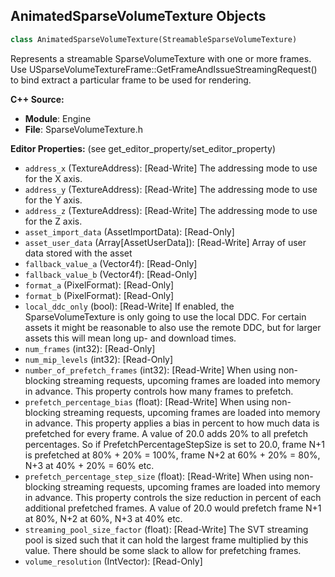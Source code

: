 ## AnimatedSparseVolumeTexture Objects

```python
class AnimatedSparseVolumeTexture(StreamableSparseVolumeTexture)
```

Represents a streamable SparseVolumeTexture with one or more frames. Use USparseVolumeTextureFrame::GetFrameAndIssueStreamingRequest() to bind extract a particular frame to be used for rendering.

**C++ Source:**

- **Module**: Engine
- **File**: SparseVolumeTexture.h

**Editor Properties:** (see get_editor_property/set_editor_property)

- ``address_x`` (TextureAddress):  [Read-Write] The addressing mode to use for the X axis.
- ``address_y`` (TextureAddress):  [Read-Write] The addressing mode to use for the Y axis.
- ``address_z`` (TextureAddress):  [Read-Write] The addressing mode to use for the Z axis.
- ``asset_import_data`` (AssetImportData):  [Read-Only]
- ``asset_user_data`` (Array[AssetUserData]):  [Read-Write] Array of user data stored with the asset
- ``fallback_value_a`` (Vector4f):  [Read-Only]
- ``fallback_value_b`` (Vector4f):  [Read-Only]
- ``format_a`` (PixelFormat):  [Read-Only]
- ``format_b`` (PixelFormat):  [Read-Only]
- ``local_ddc_only`` (bool):  [Read-Write] If enabled, the SparseVolumeTexture is only going to use the local DDC. For certain assets it might be reasonable to also use the remote DDC, but for larger assets this will mean long up- and download times.
- ``num_frames`` (int32):  [Read-Only]
- ``num_mip_levels`` (int32):  [Read-Only]
- ``number_of_prefetch_frames`` (int32):  [Read-Write] When using non-blocking streaming requests, upcoming frames are loaded into memory in advance. This property controls how many frames to prefetch.
- ``prefetch_percentage_bias`` (float):  [Read-Write] When using non-blocking streaming requests, upcoming frames are loaded into memory in advance. This property applies a bias in percent to how much data is prefetched for every frame.
  A value of 20.0 adds 20% to all prefetch percentages. So if PrefetchPercentageStepSize is set to 20.0, frame N+1 is prefetched at 80% + 20% = 100%, frame N+2 at 60% + 20% = 80%, N+3 at 40% + 20% = 60% etc.
- ``prefetch_percentage_step_size`` (float):  [Read-Write] When using non-blocking streaming requests, upcoming frames are loaded into memory in advance. This property controls the size reduction in percent of each additional prefetched frames.
  A value of 20.0 would prefetch frame N+1 at 80%, N+2 at 60%, N+3 at 40% etc.
- ``streaming_pool_size_factor`` (float):  [Read-Write] The SVT streaming pool is sized such that it can hold the largest frame multiplied by this value. There should be some slack to allow for prefetching frames.
- ``volume_resolution`` (IntVector):  [Read-Only]

<a id="unreal.AnimatedSparseVolumeTextureController"></a>